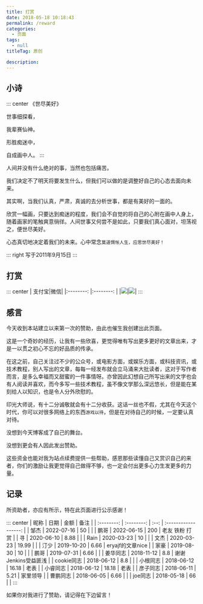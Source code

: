 ```yaml
---
title: 打赏
date: 2018-05-18 10:18:43
permalink: /reward
categories:
  - 页面
tags:
  - null
titleTag: 原创

description:
---
```


## 小诗

::: center
《世尽美好》

世事细探看，

我辈赛仙神。

形胜痴迷中，

自成画中人。
:::

人间并没有什么绝对的事，当然也包括痛苦。

我们决定不了明天将要发生什么，但我们可以做的是调整好自己的心态去面向未来。

其实啊，当我们认真，严肃，真诚的去分析世事，都是有美好的一面的。

欣赏一幅画，只要达到痴迷的程度，我们会不自觉的将自己的心附在画中人身上，随着画家的笔触爽意徜徉。人间世事又何尝不是如此，只要我们真心面对，坦荡视之，便世尽美好。

心态真切地决定着我们的未来。心中常念`莫道惆怅人生，应思世尽美好！`

::: right
写于2011年9月15日
:::


## 打赏

::: center
| 支付宝|微信|
|:--------: |:--------: |
|![](http://t.eryajf.net/imgs/2021/11/a7f03d52026f7caf.png)|![](http://t.eryajf.net/imgs/2021/11/b9244fe6d0d4cf46.png)|
:::

## 感言

今天收到本站建立以来第一次的赞助，由此也催生我创建出此页面。

这是一个奇妙的经历，让我有一些欣喜，更觉得唯有写出更多更好的文章出来，才是一以贯之初心不忘的好品质的传承。

在这之前，自己关注过不少的公众号，或电影方面，或娱乐方面，或科技资讯，或技术教程，别人写出的文章，每每一经发布就会立马涌来大批读者，这对于写作者而言，是多么幸福而又甜蜜的一件事情呀。亦曾因此幻想自己所写出来的文字也会有人阅读并喜欢，而今多写一些技术教程，虽不像文学那么深远悠长，但是能在某刻给人以知识，也是令人分外欣慰的。

印光大师说，有十二分诚敬就会有十二分收获。这话一丝也不假，尤其在今天这个时代，你可以对很多网络上的东西`游戏以待`，但是在对待自己的时候，一定要认真对待。

没想到今天博客成了自己的舞台。

没想到更会有人因此发出赞助。

这些资金也能对我为站点续费提供一些帮助，感恩那些读懂自己又赏识自己的来者，你们的激励让我更觉得自己做得不够，也一定会付出更多心力生发更多的力量。


## 记录

所资助者，亦应有所示，特在此页面进行公示感谢！

::: center
|    昵称    |    日期    | 金额 |         备注         |
| :--------: | :--------: | :--: | :------------------: |
|    邹杰     | 2022-07-16 |  50   |                |
|    鹏哥     | 2022-06-15 |  200   |    老友  铁粉 打赏            |
|    寻     | 2020-06-10 |  8.88   |               |
|    Rain     | 2020-03-23 |  10   |               |
|    文杰     | 2020-03-23 |  19.99   |               |
|    汀少     | 2019-10-20 |  6.66   |  eryajf的文章nice             |
|    家豪     | 2019-08-30 |  10   |               |
|    鹏哥     | 2019-07-31 |  6.66   |               |
|    姜华同志     | 2018-11-12 |  8.8   |  谢谢Jenkins受益匪浅             |
|    cookie同志     | 2018-06-12 |  8.8   |               |
|    小根同志     | 2018-06-12 |  16.18   |  老表             |
|    小睿同志     | 2018-06-12 |  18.18   |  老表             |
|    彦子同志     | 2018-06-11 |  5.21   |  家里领导             |
|    曹鹏同志     | 2018-06-05 |  6.66   |               |
|    joe同志     | 2018-05-18 |  66   |               |
:::

如果你对我进行了赞助，请记得在下边留言！